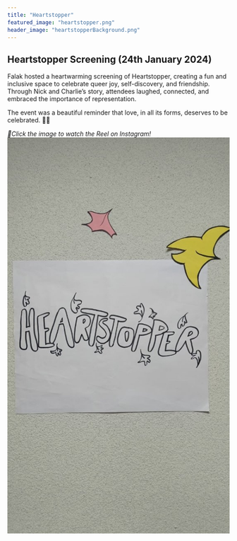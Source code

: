 ```yaml
---
title: "Heartstopper"
featured_image: "heartstopper.png"
header_image: "heartstopperBackground.png"
---
```

## Heartstopper Screening (24th January 2024)

Falak hosted a heartwarming screening of Heartstopper, creating a fun and inclusive space to celebrate queer joy, self-discovery, and friendship. Through Nick and Charlie’s story, attendees laughed, connected, and embraced the importance of representation. 

The event was a beautiful reminder that love, in all its forms, deserves to be celebrated. 🌈✨

*🔗Click the image to watch the Reel on Instagram!*
[![Instagram Reel](heartstopper_reel.jpg)](https://www.instagram.com/reel/C22HadnPg1G/?utm_source=ig_web_copy_link&igsh=MzRlODBiNWFlZA==)
